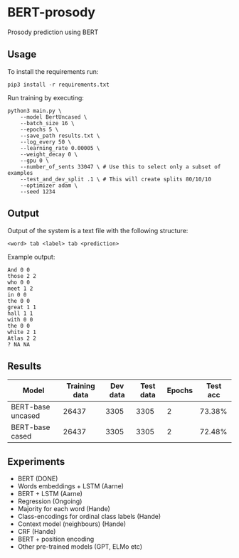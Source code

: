 # BERT-prosody
Prosody prediction using BERT

## Usage

To install the requirements run:

```console
pip3 install -r requirements.txt
```

Run training by executing:

```console
python3 main.py \
    --model BertUncased \
    --batch_size 16 \
    --epochs 5 \
    --save_path results.txt \
    --log_every 50 \
    --learning_rate 0.00005 \
    --weight_decay 0 \
    --gpu 0 \
    --number_of_sents 33047 \ # Use this to select only a subset of examples
    --test_and_dev_split .1 \ # This will create splits 80/10/10
    --optimizer adam \
    --seed 1234
```

## Output

Output of the system is a text file with the following structure:

```
<word> tab <label> tab <prediction>
```

Example output:
```
And 0 0
those 2 2
who 0 0
meet 1 2
in 0 0
the 0 0
great 1 1
hall 1 1
with 0 0
the 0 0
white 2 1
Atlas 2 2
? NA NA
```

## Results


| Model             | Training data | Dev data | Test data    | Epochs | Test acc |
| ---               | ---           | ---      | ---          | ---    | ---      |
| BERT-base uncased | 26437         | 3305     | 3305         | 2      | 73.38%   |
| BERT-base cased   | 26437         | 3305     | 3305         | 2      | 72.48%   |

## Experiments

* BERT (DONE)
* Words embeddings + LSTM (Aarne)
* BERT + LSTM (Aarne)
* Regression (Ongoing)
* Majority for each word (Hande)
* Class-encodings for ordinal class labels (Hande)
* Context model (neighbours) (Hande)
* CRF (Hande)
* BERT + position encoding
* Other pre-trained models (GPT, ELMo etc)

